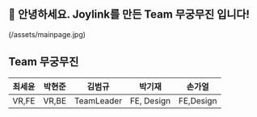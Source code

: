 ## 🙌 안녕하세요. Joylink를 만든 Team 무궁무진 입니다!
(/assets/mainpage.jpg)

## Team 무궁무진
|최세윤|박현준|김범규|박기재|손가얼|
| --- | --- | --- | --- | --- |
|VR,FE|VR,BE| TeamLeader | FE, Design | FE,Design |
